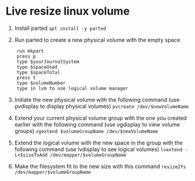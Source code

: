 # Live resize linux volume

1. Install parted
```apt install -y parted```

2. Run parted to create a new physical volume with the empty space
```
    run mkpart
    press p
    type $yourJournalSystem
    type $spaceUsed
    type $spaceTotal
    press t
    type $volumeNumber
    type in lvm to use logical volume manager
```

3. Initiate the new physical volume with the following command (use pvdisplay to display physical volumes) ```pvcreate /dev/$newVolumeName```

4. Extend your current physical volume group with the one you created earlier with the following command (use vgdisplay to view volume groups) ```vgextend $volumeGroupName /dev/$newVolumeName```

5. Extend the logical volume with the new space in the group with the following command (use lvdisplay to see logical volumes) ```lvextend -L+$sizeToAdd /dev/mapper/$volumeGroupName```

6. Make the filesystem fit to the new size with this command ```resize2fs /dev/mapper/$volumeGroupName```